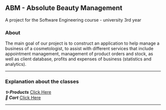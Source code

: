 ## ABM - Absolute Beauty Management

A project for the Software Engineering course - university 3rd year

<!-- First we add the desired plugins and dependecies, such as facebook, google, maven, etc. 
We added more different dependencies of google to enable the user access to 'smart log-in'. 
We enable the user to log-in the app in 3 ways: 1.Facebook account 2.Google account 3.Email account -->
### About   

The main goal of our project is to construct an application to help manage a business of a cosmetologist, to assist with different services that include appointment management, management of product orders and stock, as well as client database, profits and expenses of business (statistics and analytics).

---
  ### Explanation about the classes 

 ***:sparkles: Products*** [Click Here](https://github.com/appeldaniel1998/ABM/tree/master/app/src/main/java/com/example/abm/Products)  
 ***:shopping_cart: Cart*** [Click Here](https://github.com/appeldaniel1998/ABM/tree/master/app/src/main/java/com/example/abm/Products/Cart)


---
<!-- 
### UML 

--- 
### Video attach 
 -->
